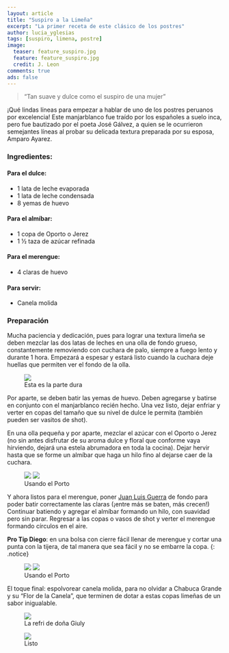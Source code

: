 ```yaml
---
layout: article
title: "Suspiro a la Limeña"
excerpt: "La primer receta de este clásico de los postres"
author: lucia_yglesias
tags: [suspiro, limena, postre]
image:
  teaser: feature_suspiro.jpg
  feature: feature_suspiro.jpg
  credit: J. Leon
comments: true
ads: false
---
```

 > “Tan suave y dulce como el suspiro de una mujer” 

¡Qué lindas líneas para empezar a hablar de uno de los postres peruanos por excelencia! Este manjarblanco fue traído por los españoles a suelo inca, pero fue bautizado por el poeta José Gálvez, a quien se le ocurrieron semejantes líneas al probar su delicada textura preparada por su esposa, Amparo Ayarez. 

### Ingredientes:

#### Para el dulce:
* 1 lata de leche evaporada
* 1 lata de leche condensada
* 8 yemas de huevo

#### Para el almíbar:
* 1 copa de Oporto o Jerez
* 1 ½ taza de azúcar refinada

#### Para el merengue:
* 4 claras de huevo

#### Para servir:
* Canela molida

### Preparación

Mucha paciencia y dedicación, pues para lograr una textura limeña se deben mezclar las dos latas de leches en una olla de fondo grueso, constantemente removiendo con cuchara de palo, siempre a fuego lento y durante 1 hora. Empezará a espesar y estará listo cuando la cuchara deje huellas que permiten ver el fondo de la olla. 

<figure>
    <a href="/images/post_limena_cuchara.jpg"><img src="/images/post_limena_cuchara.jpg"></a>
    <figcaption>Esta es la parte dura</figcaption>
</figure>

Por aparte, se deben batir las yemas de huevo. Deben agregarse y batirse en conjunto con el manjarblanco recién hecho. Una vez listo, dejar enfriar y verter en copas del tamaño que su nivel de dulce le permita (también pueden ser vasitos de shot). 

En una olla pequeña y por aparte, mezclar el azúcar con el Oporto o Jerez (no sin antes disfrutar de su aroma dulce y floral que conforme vaya hirviendo, dejará una estela abrumadora en toda la cocina). Dejar hervir hasta que se forme un almíbar que haga un hilo fino al dejarse caer de la cuchara. 

<figure class="half">
    <a href="/images/post_limena_3.jpg"><img src="/images/post_limena_3.jpg"></a>
    <a href="/images/post_limena_1.jpg"><img src="/images/post_limena_1.jpg"></a>
    <figcaption>Usando el Porto</figcaption>
</figure>

Y ahora listos para el merengue, poner <a href="https://www.youtube.com/watch?v=f6vxmoSa1ok" target="_blank">Juan Luis Guerra</a> de fondo para poder batir correctamente las claras (¡entre más se baten, más crecen!) Continuar batiendo y agregar el almíbar formando un hilo, con suavidad pero sin parar. Regresar a las copas o vasos de shot y verter el merengue formando círculos en el aire.

**Pro Tip Diego**: en una bolsa con cierre fácil llenar de merengue y cortar una punta con la tijera, de tal manera que sea fácil y no se embarre la copa.
{: .notice}

<figure class="half">
    <a href="/images/post_limena_5.jpg"><img src="/images/post_limena_5.jpg"></a>
    <a href="/images/post_limena_4.jpg"><img src="/images/post_limena_4.jpg"></a>
    <figcaption>Usando el Porto</figcaption>
</figure>


El toque final: espolvorear canela molida, para no olvidar a Chabuca Grande y su “Flor de la Canela”, que terminen de dotar a estas copas limeñas de un sabor inigualable. 

<figure>
    <a href="/images/post_limena_refri.jpg"><img src="/images/post_limena_refri.jpg"></a>
    <figcaption>La refri de doña Giuly</figcaption>
</figure>

<figure>
    <a href="/images/post_limena_final.jpg"><img src="/images/post_limena_final.jpg"></a>
    <figcaption>Listo</figcaption>
</figure>

